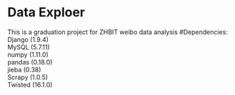 Data Exploer
===
This is a graduation project for ZHBIT weibo data analysis 
#Dependencies:
Django (1.9.4)<br>
MySQL (5.7.11)<br>
numpy (1.11.0)<br>
pandas (0.18.0)<br>
jieba (0.38)<br>
Scrapy (1.0.5)<br>
Twisted (16.1.0)<br>